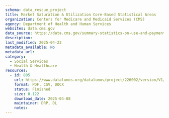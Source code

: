 ```yaml
---
schema: data_rescue_project 
title: Market Saturation & Utilization Core-Based Statistical Areas
organization: Centers for Medicare and Medicaid Services (CMS)
agency: Department of Health and Human Services
websites: data.cms.gov
data_source: https://data.cms.gov/summary-statistics-on-use-and-payments/program-integrity-market-saturation-by-type-of-service/market-saturation-utilization-core-based-statistical-areas
description: 
last_modified: 2025-04-23
metadata_available: No
metadata_url: 
category:
  - Social Services 
  - Health & Healthcare 
resources:
  - id: 805
    url: https://www.datalumos.org/datalumos/project/226002/version/V1/view
    format: PDF, CSV, DOCX
    status: Finished
    size: 0.122
    download_date: 2025-04-08
    maintainer: DRP, DL
    notes: 
---
```

